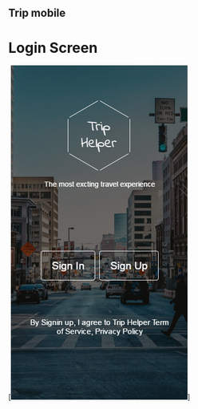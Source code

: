 ## Trip mobile

# Login Screen 

[![Login](https://github.com/JJaraM/trip-mobile/blob/master/img/login.png)]

